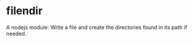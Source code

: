 filendir
========

A nodejs module: Write a file and create the directories found in its path if needed.
